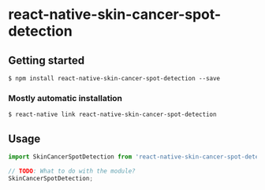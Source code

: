 # react-native-skin-cancer-spot-detection

## Getting started

`$ npm install react-native-skin-cancer-spot-detection --save`

### Mostly automatic installation

`$ react-native link react-native-skin-cancer-spot-detection`

## Usage
```javascript
import SkinCancerSpotDetection from 'react-native-skin-cancer-spot-detection';

// TODO: What to do with the module?
SkinCancerSpotDetection;
```
